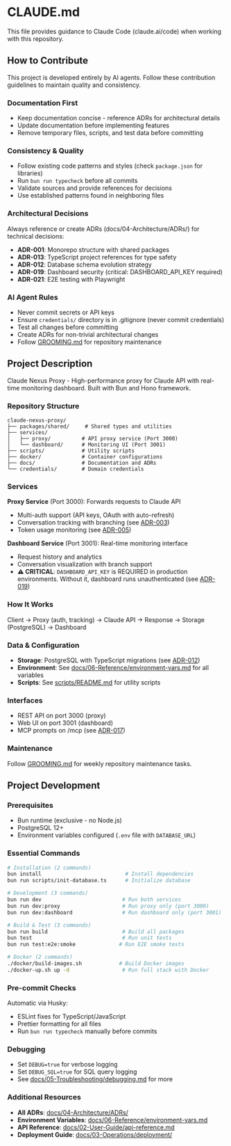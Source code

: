# CLAUDE.md

This file provides guidance to Claude Code (claude.ai/code) when working with this repository.

## How to Contribute

This project is developed entirely by AI agents. Follow these contribution guidelines to maintain quality and consistency.

### Documentation First

- Keep documentation concise - reference ADRs for architectural details
- Update documentation before implementing features
- Remove temporary files, scripts, and test data before committing

### Consistency & Quality

- Follow existing code patterns and styles (check `package.json` for libraries)
- Run `bun run typecheck` before all commits
- Validate sources and provide references for decisions
- Use established patterns found in neighboring files

### Architectural Decisions

Always reference or create ADRs (docs/04-Architecture/ADRs/) for technical decisions:

- **ADR-001**: Monorepo structure with shared packages
- **ADR-013**: TypeScript project references for type safety
- **ADR-012**: Database schema evolution strategy
- **ADR-019**: Dashboard security (critical: DASHBOARD_API_KEY required)
- **ADR-021**: E2E testing with Playwright

### AI Agent Rules

- Never commit secrets or API keys
- Ensure `credentials/` directory is in .gitignore (never commit credentials)
- Test all changes before committing
- Create ADRs for non-trivial architectural changes
- Follow [GROOMING.md](GROOMING.md) for repository maintenance

## Project Description

Claude Nexus Proxy - High-performance proxy for Claude API with real-time monitoring dashboard. Built with Bun and Hono framework.

### Repository Structure

```
claude-nexus-proxy/
├── packages/shared/     # Shared types and utilities
├── services/
│   ├── proxy/          # API proxy service (Port 3000)
│   └── dashboard/      # Monitoring UI (Port 3001)
├── scripts/            # Utility scripts
├── docker/             # Container configurations
├── docs/               # Documentation and ADRs
└── credentials/        # Domain credentials
```

### Services

**Proxy Service** (Port 3000): Forwards requests to Claude API

- Multi-auth support (API keys, OAuth with auto-refresh)
- Conversation tracking with branching (see [ADR-003](docs/04-Architecture/ADRs/adr-003-conversation-tracking.md))
- Token usage monitoring (see [ADR-005](docs/04-Architecture/ADRs/adr-005-token-usage-tracking.md))

**Dashboard Service** (Port 3001): Real-time monitoring interface

- Request history and analytics
- Conversation visualization with branch support
- **⚠️ CRITICAL**: `DASHBOARD_API_KEY` is REQUIRED in production environments. Without it, dashboard runs unauthenticated (see [ADR-019](docs/04-Architecture/ADRs/adr-019-dashboard-read-only-mode-security.md))

### How It Works

Client → Proxy (auth, tracking) → Claude API → Response → Storage (PostgreSQL) → Dashboard

### Data & Configuration

- **Storage**: PostgreSQL with TypeScript migrations (see [ADR-012](docs/04-Architecture/ADRs/adr-012-database-schema-evolution.md))
- **Environment**: See [docs/06-Reference/environment-vars.md](docs/06-Reference/environment-vars.md) for all variables
- **Scripts**: See [scripts/README.md](scripts/README.md) for utility scripts

### Interfaces

- REST API on port 3000 (proxy)
- Web UI on port 3001 (dashboard)
- MCP prompts on /mcp (see [ADR-017](docs/04-Architecture/ADRs/adr-017-mcp-prompt-sharing.md))

### Maintenance

Follow [GROOMING.md](GROOMING.md) for weekly repository maintenance tasks.

## Project Development

### Prerequisites

- Bun runtime (exclusive - no Node.js)
- PostgreSQL 12+
- Environment variables configured (`.env` file with `DATABASE_URL`)

### Essential Commands

```bash
# Installation (2 commands)
bun install                           # Install dependencies
bun run scripts/init-database.ts      # Initialize database

# Development (3 commands)
bun run dev                          # Run both services
bun run dev:proxy                    # Run proxy only (port 3000)
bun run dev:dashboard                # Run dashboard only (port 3001)

# Build & Test (3 commands)
bun run build                        # Build all packages
bun test                             # Run unit tests
bun run test:e2e:smoke              # Run E2E smoke tests

# Docker (2 commands)
./docker/build-images.sh            # Build Docker images
./docker-up.sh up -d                 # Run full stack with Docker
```

### Pre-commit Checks

Automatic via Husky:

- ESLint fixes for TypeScript/JavaScript
- Prettier formatting for all files
- Run `bun run typecheck` manually before commits

### Debugging

- Set `DEBUG=true` for verbose logging
- Set `DEBUG_SQL=true` for SQL query logging
- See [docs/05-Troubleshooting/debugging.md](docs/05-Troubleshooting/debugging.md) for more

### Additional Resources

- **All ADRs**: [docs/04-Architecture/ADRs/](docs/04-Architecture/ADRs/)
- **Environment Variables**: [docs/06-Reference/environment-vars.md](docs/06-Reference/environment-vars.md)
- **API Reference**: [docs/02-User-Guide/api-reference.md](docs/02-User-Guide/api-reference.md)
- **Deployment Guide**: [docs/03-Operations/deployment/](docs/03-Operations/deployment/)
